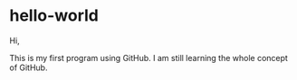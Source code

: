 # hello-world

Hi, 

This is my first program using GitHub. I am still learning the whole concept of GitHub. 
